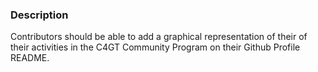 ### Description
Contributors should be able to add a graphical representation of their of their activities in the C4GT Community Program on their Github Profile README.

